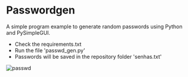  # Passwordgen
  
A simple program example to generate random passwords using Python and PySimpleGUI. 


- Check the requirements.txt
- Run the file 'passwd_gen.py'
- Passwords will be saved in the repository folder 'senhas.txt'


![passwd](https://user-images.githubusercontent.com/33032062/169426177-e05ffd6f-bf8a-4907-97ff-b26a0bc2d3bc.png)
